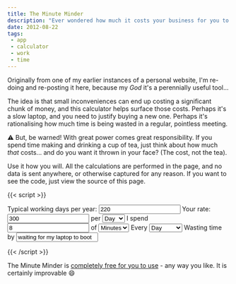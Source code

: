 ```yaml
---
title: The Minute Minder
description: "Ever wondered how much it costs your business for you to wait for your crappy laptop to load, or have you attend that pointless meeting? Well, now you can work it out!"
date: 2012-08-22
tags:
 - app
 - calculator
 - work
 - time
---
```


Originally from one of my earlier instances of a personal website, I'm re-doing and re-posting it here, because my _God_ it's a perennially useful tool...

The idea is that small inconveniences can end up costing a significant chunk of money, and this calculator helps surface those costs. Perhaps it's a slow laptop, and you need to justify buying a new one. Perhaps it's rationalising how much time is being wasted in a regular, pointless meeting. 

:warning: But, be warned! With great power comes great responsibility. If you spend time making and drinking a cup of tea, just think about how much _that_ costs... and do you want it thrown in your face? (The cost, not the tea).

Use it how you will. All the calculations are performed in the page, and no data is sent anywhere, or otherwise captured for any reason. If you want to see the code, just view the source of this page.

{{< script >}}
<form id="mm-form" class="inline-app formica">
		<span class="loosey-goosey">
			<label for="workingYear">Typical working days per year:</label>
			<input id="workingYear" name="workingYear" type="number" value="220" />
		</span>
		<span>
			<label for="rate">Your rate:</label>
			<input id="rate" name="rate" type="number" value="300" />
			<label for="rateMeasure">per</label>
			<select id="rateMeasure" name="rateMeasure" >
				<option>Hour</option>
				<option selected>Day</option>
			</select>
		</span>
		<span>
			<label for="consumed">I spend</label>
			<input id="consumed" name="consumed" type="number" value="8" />
			<label for="consumedRate">of</label>
			<select id="consumedRate" name="consumedRate">
				<option selected>Minutes</option>
				<option >Hours</option>
			</select>
			<label for="frequency">Every</label>
			<select id="frequency" name="frequency">
				<option selected>Day</option>
				<option>Week</option>
				<option>Fortnight</option>
			</select>
		</span>
			<label for="task">Wasting time by</label>
			<input id="task" name="task" type="text" value="waiting for my laptop to boot" />
    <blockquote><output class="main-output success"></output></blockquote>
       </form>
    <script>
        const form = document.querySelector("#mm-form");
        const out = document.querySelector("#mm-form output");
        const frequencyMap = {
            Day: 8,
            Week: 40,
            Fortnight: 80
        };
        const consumedRateMap = {
            Minutes : 0.0166667,
            Hours : 1
        }
        const rateMeasureMap = {
            Hour : 1,
            Day : 0.125
        }
        const write = ({frequency, consumed, consumedRate, task, workingYear, rate, rateMeasure, cost}) => {
            return `Every ${frequency.toLowerCase()}, I spend around 
            ${consumed} ${consumedRate.toLowerCase()} ${task}. 
            Given that I typically work ${workingYear} days a year, 
            and my rate is £${rate}&nbsp;per&nbsp;${rateMeasure.toLowerCase()}, 
            I estimate that this is costing 
            <strong>£${cost}&nbsp;a&nbsp;year</strong>.
            `;
        }
        const costimate =  ({frequency, consumed, consumedRate, task, workingYear, rate, rateMeasure}) => {
            let perHour = (consumed * consumedRateMap[consumedRate]) / frequencyMap[frequency];
            let workingHours = workingYear * 8; // it's always an 8 hour day
            let taskTime = workingHours * perHour;
            let hourlyRate = rate * rateMeasureMap[rateMeasure];
            return hourlyRate * taskTime;
        }
        const calculate = () => {
            let formData = new FormData(form); 
            let o = Object.fromEntries(formData.entries());
            o.cost = costimate(o).toFixed(2);
            out.innerHTML = write(o);
        }
        form.addEventListener('change', (e) => {calculate()});
        calculate();
    </script>
{{< /script >}}




The Minute Minder is [completely free for you to use](https://creativecommons.org/publicdomain/zero/1.0/) - any way you like. It is certainly improvable :smile: